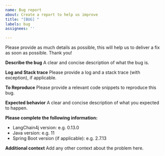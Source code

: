 ```yaml
---
name: Bug report
about: Create a report to help us improve
title: "[BUG] "
labels: bug
assignees: ''

---
```


Please provide as much details as possible, this will help us to deliver a fix as soon as possible.
Thank you!

**Describe the bug**
A clear and concise description of what the bug is.

**Log and Stack trace**
Please provide a log and a stack trace (with exception), if applicable.

**To Reproduce**
Please provide a relevant code snippets to reproduce this bug.

**Expected behavior**
A clear and concise description of what you expected to happen.

**Please complete the following information:**
- LangChain4j version: e.g. 0.13.0
- Java version: e.g. 11
- Spring Boot version (if applicable): e.g. 2.7.13

**Additional context**
Add any other context about the problem here.
